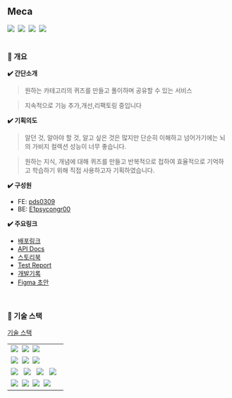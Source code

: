 ## Meca

<div align="left">
    <img src="https://github.com/Almondia/meca_front/actions/workflows/main.yml/badge.svg">&nbsp;
    <img src="https://github.com/Almondia/meca_front/actions/workflows/jest.yml/badge.svg">&nbsp;
    <img src="https://github.com/Almondia/meca_front/actions/workflows/storybook.yml/badge.svg">&nbsp;
    <a href="https://codecov.io/gh/Almondia/meca_front" >
      <img src="https://codecov.io/gh/Almondia/meca_front/graph/badge.svg?token=6XJ81E5D0Y"/>
    </a>
</div>

<br>

### 📝 개요

**✔️ 간단소개**

> 원하는 카테고리의 퀴즈를 만들고 풀이하며 공유할 수 있는 서비스

> 지속적으로 기능 추가,개선,리팩토링 중입니다

**✔️ 기획의도**

> 알던 것, 알아야 할 것, 알고 싶은 것은 많지만 단순히 이해하고 넘어가기에는 뇌의 가비지 컬렉션 성능이 너무 좋습니다.

> 원하는 지식, 개념에 대해 퀴즈를 만들고 반복적으로 접하여 효율적으로 기억하고 학습하기 위해 직접 사용하고자 기획하였습니다.

**✔️ 구성원**

- FE: [pds0309](https://github.com/pds0309)
- BE: [E1psycongr00](https://github.com/E1psycongr00)

**✔️ 주요링크**

- [배포링크](https://app.mecastudy.com/)
- [API Docs](https://mecastudy.com/docs/index.html)
- [스토리북](https://6413033b2479feb7701e7dea-etusuklqhy.chromatic.com/?path=/story/components-common-atoms-avatar--default)
- [Test Report](https://app.codecov.io/gh/Almondia/meca_front)
- [개발기록](https://github.com/Almondia/meca_front/wiki/%EA%B0%9C%EB%B0%9C%EC%9D%BC%EC%A7%80)
- [Figma 초안](https://www.figma.com/file/K5DFt69C1jpUrUVCa1CfZ4/Untitled?type=design&node-id=19-2127&mode=design)

<br>

### 📝 기술 스택

[기술 스택](https://github.com/Almondia/meca_front/wiki/%EA%B8%B0%EC%88%A0%EC%8A%A4%ED%83%9D)

<table cellspacing="0" cellpadding="0">
<tr>
 <td>
  <img src="https://img.shields.io/badge/yarn berry 3.4.1-2C8EBB?style=for-the-badge&logo=yarn&logoColor=ffffff"/>&nbsp
  <img src="https://img.shields.io/badge/TypeScript 4.9.5-3178c6?style=for-the-badge&logo=Typescript&logoColor=ffffff"/>&nbsp
  <img src="https://img.shields.io/badge/Nextjs 13.2.1-000000?style=for-the-badge&logo=nextdotjs&logoColor=ffffff"/>&nbsp
 </td>
</tr>
<tr>
 <td>
  <img src="https://img.shields.io/badge/react query-FF4154?style=for-the-badge&logo=react-query&logoColor=ffffff"/>&nbsp
  <img src="https://img.shields.io/badge/styled components-DB7093?style=for-the-badge&logo=styled-components&logoColor=ffffff"/>&nbsp
  <img src="https://img.shields.io/badge/recoil-764ABC?style=for-the-badge&logo=recoil&logoColor=white">&nbsp
 </td>
</tr>
<tr>
 <td>
   <img src="https://img.shields.io/badge/Storybook-FF4785?style=for-the-badge&logo=Storybook&logoColor=ffffff"/> &nbsp
   <img src="https://img.shields.io/badge/jest-C21325?style=for-the-badge&logo=jest&logoColor=ffffff"/> &nbsp
   <img src="https://img.shields.io/badge/React Testing Library-E33332?style=for-the-badge&logo=testing-library&logoColor=ffffff"/> &nbsp
   <img src="https://img.shields.io/badge/msw-FC8019?style=for-the-badge&logo=msw&logoColor=ffffff"/> &nbsp
</tr>
<tr>
</tr>
<tr>
 <td>
    <img src="https://img.shields.io/badge/GitHub Actions-2088FF?style=for-the-badge&logo=GitHub Actions&logoColor=white"/>&nbsp
    <img src="https://img.shields.io/badge/docker-2496ED?style=for-the-badge&logo=docker&logoColor=white"/>&nbsp
    <img src="https://img.shields.io/badge/nginx-009639?style=for-the-badge&logo=nginx&logoColor=white"/>&nbsp
    <img src="https://img.shields.io/badge/Oracle Cloud Instance-F80000?style=for-the-badge&logo=Oracle Cloud Instance&logoColor=white"/>&nbsp
 </td>
</tr>
</table>

<br>
